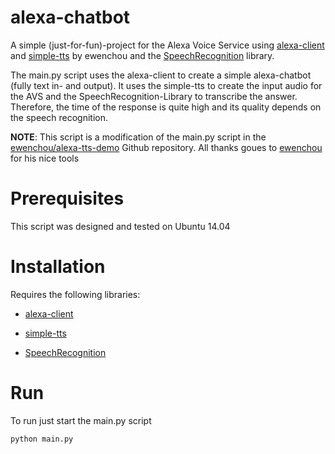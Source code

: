 # alexa-chatbot

A simple (just-for-fun)-project for the Alexa Voice Service using [alexa-client](https://github.com/ewenchou/alexa-client) and [simple-tts](https://github.com/ewenchou/simple-tts) by ewenchou and the [SpeechRecognition](https://pypi.python.org/pypi/SpeechRecognition) library.

The main.py script uses the alexa-client to create a simple alexa-chatbot (fully text in- and output). It uses the simple-tts to create the input audio for the AVS and the SpeechRecognition-Library to transcribe the answer. Therefore, the time of the response is quite high and its quality depends on the speech recognition.

**NOTE**: This script is a modification of the main.py script in the [ewenchou/alexa-tts-demo](https://github.com/ewenchou/alexa-tts-demo) Github repository. All thanks goues to [ewenchou](https://github.com/ewenchou) for his nice tools

# Prerequisites

This script was designed and tested on Ubuntu 14.04

# Installation

Requires the following libraries:

* [alexa-client](https://github.com/ewenchou/alexa-client)

* [simple-tts](https://github.com/ewenchou/simple-tts)

* [SpeechRecognition](https://pypi.python.org/pypi/SpeechRecognition)

# Run

To run just start the main.py script

```
python main.py
```